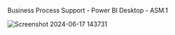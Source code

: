 Business Process Support - Power BI Desktop - ASM.1

![Screenshot 2024-06-17 143731](https://github.com/Chien0324/ASM.1_BPS_PBD/assets/165399978/a56fbdc5-8ab0-407a-b2a1-6bc8a5dd86ff)
